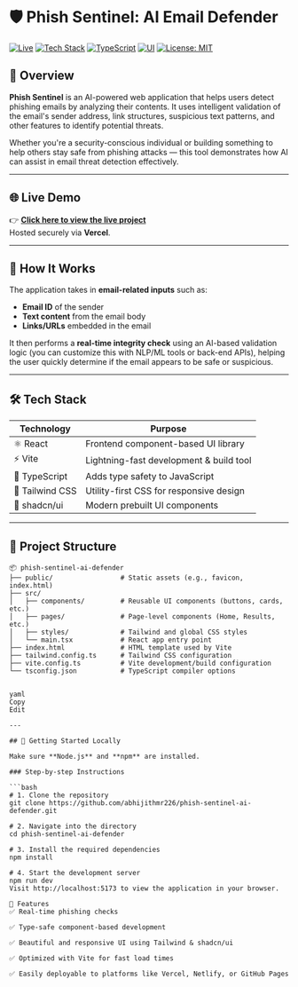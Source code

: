 # 🛡️ Phish Sentinel: AI Email Defender

[![Live](https://img.shields.io/badge/Live-Demo-green?style=for-the-badge&logo=vercel)](https://phish-sentinel-ai-defender.lovable.app/)
[![Tech Stack](https://img.shields.io/badge/Tech%20Stack-React%2C%20Vite%2C%20Tailwind-blueviolet?style=for-the-badge&logo=react)]()
[![TypeScript](https://img.shields.io/badge/Language-TypeScript-blue?style=for-the-badge&logo=typescript)]()
[![UI](https://img.shields.io/badge/UI-shadcn--ui-orange?style=for-the-badge)]()
[![License: MIT](https://img.shields.io/badge/License-MIT-lightgrey?style=for-the-badge)](https://opensource.org/licenses/MIT)

## 📌 Overview

**Phish Sentinel** is an AI-powered web application that helps users detect phishing emails by analyzing their contents. It uses intelligent validation of the email's sender address, link structures, suspicious text patterns, and other features to identify potential threats.

Whether you're a security-conscious individual or building something to help others stay safe from phishing attacks — this tool demonstrates how AI can assist in email threat detection effectively.

---

## 🌐 Live Demo

👉 [**Click here to view the live project**](https://phish-sentinel-ai-defender.lovable.app/)  
Hosted securely via **Vercel**.

---

## 🧠 How It Works

The application takes in **email-related inputs** such as:

- **Email ID** of the sender
- **Text content** from the email body
- **Links/URLs** embedded in the email

It then performs a **real-time integrity check** using an AI-based validation logic (you can customize this with NLP/ML tools or back-end APIs), helping the user quickly determine if the email appears to be safe or suspicious.

---

## 🛠️ Tech Stack

| Technology     | Purpose                                     |
|----------------|---------------------------------------------|
| ⚛️ React        | Frontend component-based UI library          |
| ⚡ Vite         | Lightning-fast development & build tool     |
| 🧠 TypeScript   | Adds type safety to JavaScript               |
| 🎨 Tailwind CSS | Utility-first CSS for responsive design      |
| 💅 shadcn/ui   | Modern prebuilt UI components                |

---

## 📁 Project Structure

```plaintext
📦 phish-sentinel-ai-defender
├── public/                 # Static assets (e.g., favicon, index.html)
├── src/
│   ├── components/         # Reusable UI components (buttons, cards, etc.)
│   ├── pages/              # Page-level components (Home, Results, etc.)
│   ├── styles/             # Tailwind and global CSS styles
│   └── main.tsx            # React app entry point
├── index.html              # HTML template used by Vite
├── tailwind.config.ts      # Tailwind CSS configuration
├── vite.config.ts          # Vite development/build configuration
└── tsconfig.json           # TypeScript compiler options


yaml
Copy
Edit

---

## 🚀 Getting Started Locally

Make sure **Node.js** and **npm** are installed.

### Step-by-step Instructions

```bash
# 1. Clone the repository
git clone https://github.com/abhijithmr226/phish-sentinel-ai-defender.git

# 2. Navigate into the directory
cd phish-sentinel-ai-defender

# 3. Install the required dependencies
npm install

# 4. Start the development server
npm run dev
Visit http://localhost:5173 to view the application in your browser.

🧪 Features
✅ Real-time phishing checks

✅ Type-safe component-based development

✅ Beautiful and responsive UI using Tailwind & shadcn/ui

✅ Optimized with Vite for fast load times

✅ Easily deployable to platforms like Vercel, Netlify, or GitHub Pages

